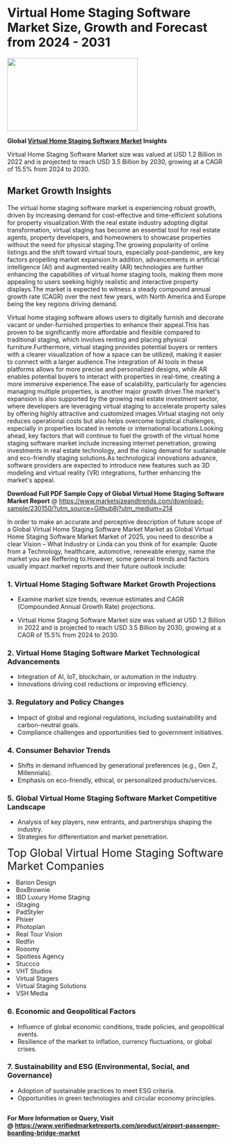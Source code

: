 <H1>Virtual Home Staging Software Market Size, Growth and Forecast from 2024 - 2031</H1><img class="aligncenter size-medium wp-image-584254" src="https://thirdeyenews.in/wp-content/uploads/2024/09/Global-Market-Research-300x168.jpeg" alt="" width="300" height="168" /><p><strong>Global&nbsp;<a href="https://www.marketsizeandtrends.com/download-sample/230150/?utm_source=Github8j?utm_medium=214">Virtual Home Staging Software Market</a> Insights</strong></p><p>Virtual Home Staging Software Market size was valued at USD 1.2 Billion in 2022 and is projected to reach USD 3.5 Billion by 2030, growing at a CAGR of 15.5% from 2024 to 2030.</p><p><h2>Market Growth Insights</h2> <p>The virtual home staging software market is experiencing robust growth, driven by increasing demand for cost-effective and time-efficient solutions for property visualization.With the real estate industry adopting digital transformation, virtual staging has become an essential tool for real estate agents, property developers, and homeowners to showcase properties without the need for physical staging.The growing popularity of online listings and the shift toward virtual tours, especially post-pandemic, are key factors propelling market expansion.In addition, advancements in artificial intelligence (AI) and augmented reality (AR) technologies are further enhancing the capabilities of virtual home staging tools, making them more appealing to users seeking highly realistic and interactive property displays.The market is expected to witness a steady compound annual growth rate (CAGR) over the next few years, with North America and Europe being the key regions driving demand.</p> <p>Virtual home staging software allows users to digitally furnish and decorate vacant or under-furnished properties to enhance their appeal.This has proven to be significantly more affordable and flexible compared to traditional staging, which involves renting and placing physical furniture.Furthermore, virtual staging provides potential buyers or renters with a clearer visualization of how a space can be utilized, making it easier to connect with a larger audience.The integration of AI tools in these platforms allows for more precise and personalized designs, while AR enables potential buyers to interact with properties in real-time, creating a more immersive experience.The ease of scalability, particularly for agencies managing multiple properties, is another major growth driver.The market's expansion is also supported by the growing real estate investment sector, where developers are leveraging virtual staging to accelerate property sales by offering highly attractive and customized images.Virtual staging not only reduces operational costs but also helps overcome logistical challenges, especially in properties located in remote or international locations.Looking ahead, key factors that will continue to fuel the growth of the virtual home staging software market include increasing internet penetration, growing investments in real estate technology, and the rising demand for sustainable and eco-friendly staging solutions.As technological innovations advance, software providers are expected to introduce new features such as 3D modeling and virtual reality (VR) integrations, further enhancing the market's appeal.<p><span class=""><strong>Download Full PDF Sample Copy of Global Virtual Home Staging Software Market Report</strong> @ <a href="https://www.marketsizeandtrends.com/download-sample/230150/?utm_source=Github8j?utm_medium=214" target="_blank">https://www.marketsizeandtrends.com/download-sample/230150/?utm_source=Github8j?utm_medium=214</a></span></p><p>In order to make an accurate and perceptive description of future scope of a Global&nbsp;Virtual Home Staging Software Market Market as Global&nbsp;Virtual Home Staging Software Market Market of 2025, you need to describe a clear Vision &ndash; What Industry or Linda can you think of for example: Quote from a Technology, healthcare, automotive, renewable energy, name the market you are Reffering to.However, some general trends and factors usually impact market reports and their future outlook include:</p><h3>1.&nbsp;<strong>Virtual Home Staging Software Market Growth Projections</strong></h3><ul><li>Examine market size trends, revenue estimates and CAGR (Compounded Annual Growth Rate) projections.</li><li><p>Virtual Home Staging Software Market size was valued at USD 1.2 Billion in 2022 and is projected to reach USD 3.5 Billion by 2030, growing at a CAGR of 15.5% from 2024 to 2030.</p></li></ul><h3>2.&nbsp;<strong>Virtual Home Staging Software Market Technological Advancements</strong></h3><ul><li>Integration of AI, IoT, blockchain, or automation in the industry.</li><li>Innovations driving cost reductions or improving efficiency.</li></ul><h3>3.&nbsp;<strong>Regulatory and Policy Changes</strong></h3><ul><li>Impact of global and regional regulations, including sustainability and carbon-neutral goals.</li><li>Compliance challenges and opportunities tied to government initiatives.</li></ul><h3>4.&nbsp;<strong>Consumer Behavior Trends</strong></h3><ul><li>Shifts in demand influenced by generational preferences (e.g., Gen Z, Millennials).</li><li>Emphasis on eco-friendly, ethical, or personalized products/services.</li></ul><h3>5.&nbsp;<strong>Global Virtual Home Staging Software Market Competitive Landscape</strong></h3><ul><li>Analysis of key players, new entrants, and partnerships shaping the industry.</li><li>Strategies for differentiation and market penetration.</li></ul><p data-pm-slice="1 1 []"><span style="color: inherit; font-family: inherit; font-size: 25px;">Top Global Virtual Home Staging Software Market Companies</span></p><div class="" data-test-id=""><p><li>Barion Design</li><li> BoxBrownie</li><li> IBD Luxury Home Staging</li><li> iStaging</li><li> PadStyler</li><li> Phixer</li><li> Photoplan</li><li> Real Tour Vision</li><li> Redfin</li><li> Rooomy</li><li> Spotless Agency</li><li> Stuccco</li><li> VHT Studios</li><li> Virtual Stagers</li><li> Virtual Staging Solutions</li><li> VSH Media</li></p></div><h3>6.&nbsp;<strong>Economic and Geopolitical Factors</strong></h3><ul><li>Influence of global economic conditions, trade policies, and geopolitical events.</li><li>Resilience of the market to inflation, currency fluctuations, or global crises.</li></ul><h3>7.&nbsp;<strong>Sustainability and ESG (Environmental, Social, and Governance)</strong></h3><ul><li>Adoption of sustainable practices to meet ESG criteria.</li><li>Opportunities in green technologies and circular economy principles.</li></ul><h2><strong style="font-size: 14px;">For More Information or Query, Visit @&nbsp;</strong><a style="background-color: #ffffff; font-size: 14px;" href="https://www.marketsizeandtrends.com/report/virtual-home-staging-software-market/" target="_blank">https://www.verifiedmarketreports.com/product/airport-passenger-boarding-bridge-market</a></h2>